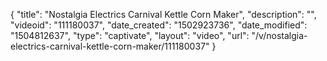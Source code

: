 {
    "title": "Nostalgia Electrics Carnival Kettle Corn Maker",
    "description": "",
    "videoid": "111180037",
    "date_created": "1502923736",
    "date_modified": "1504812637",
    "type": "captivate",
    "layout": "video",
    "url": "\/v\/nostalgia-electrics-carnival-kettle-corn-maker\/111180037"
}
